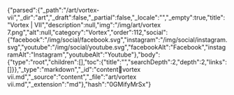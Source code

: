 {"parsed":{"_path":"/art/vortex-vii","_dir":"art","_draft":false,"_partial":false,"_locale":"","_empty":true,"title":"Vortex | VII","description":null,"img":"/img/art/vortex 7.png","alt":null,"category":"Vortex","order":112,"social":{"facebook":"/img/social/facebook.svg","instagram":"/img/social/instagram.svg","youtube":"/img/social/youtube.svg","facebookAlt":"Facebook","instagramAlt":"Instagram","youtubeAlt":"Youtube"},"body":{"type":"root","children":[],"toc":{"title":"","searchDepth":2,"depth":2,"links":[]}},"_type":"markdown","_id":"content:art:vortex vii.md","_source":"content","_file":"art/vortex vii.md","_extension":"md"},"hash":"0GMifyMrSx"}